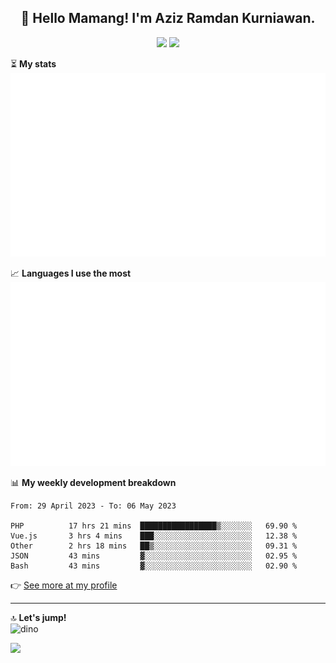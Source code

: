 <h2 align="center">👋 Hello Mamang! I'm Aziz Ramdan Kurniawan.</h2>  
<p align="center">
  <img src="https://komarev.com/ghpvc/?username=azizramdan">
  <img src="https://wakatime.com/badge/user/90056fa0-4c31-4eca-954e-2a3ac05896f9.svg">
</p>
    
⏳ **My stats**  
![](https://raw.githubusercontent.com/azizramdan/github-stats/master/generated/overview.svg#gh-dark-mode-only)

📈 **Languages I use the most**  
![](https://raw.githubusercontent.com/azizramdan/github-stats/master/generated/languages.svg#gh-dark-mode-only)

📊 **My weekly development breakdown**
<!--START_SECTION:waka-->

```text
From: 29 April 2023 - To: 06 May 2023

PHP          17 hrs 21 mins  █████████████████▒░░░░░░░   69.90 %
Vue.js       3 hrs 4 mins    ███░░░░░░░░░░░░░░░░░░░░░░   12.38 %
Other        2 hrs 18 mins   ██▒░░░░░░░░░░░░░░░░░░░░░░   09.31 %
JSON         43 mins         ▓░░░░░░░░░░░░░░░░░░░░░░░░   02.95 %
Bash         43 mins         ▓░░░░░░░░░░░░░░░░░░░░░░░░   02.90 %
```

<!--END_SECTION:waka-->
👉 [See more at my profile](https://wakatime.com/@azizramdan)
***
🔝 **Let's jump!**  
![dino](https://raw.githubusercontent.com/azizramdan/azizramdan/master/dino.gif)  

![](https://hit.yhype.me/github/profile?user_id=27954794)
